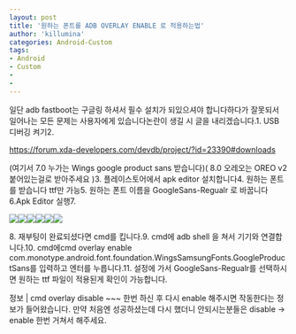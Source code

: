 ```yaml
---
layout: post
title: '원하는 폰트를 ADB OVERLAY ENABLE 로 적용하는법'
author: 'killumina'
categories: Android-Custom
tags:
- Android
- Custom
-
-
---
```



<script> location.href='https://cafe.naver.com/develoid/798517' ; </script>

<p>일단 adb fastboot는 구글링 하셔서 필수 설치가 되있으셔야 합니다하다가 잘못되서 일어나는 모든 문제는 사용자에게 있습니다논란이 생길 시 글을 내리겠습니다.1. USB 디버깅 켜기2. </p>
<a href="https://forum.xda-developers.com/devdb/project/?id=23390#downloads">https://forum.xda-developers.com/devdb/project/?id=23390#downloads</a><p>(여기서 7.0 누가는 Wings google product sans 받습니다)( 8.0 오레오는 OREO v2 붙어있는걸로 받아주세요 )3. 플레이스토어에서 apk editor 설치합니다4. 원하는 폰트를 받습니다 ttf만 가능5. 원하는 폰트 이름을 GoogleSans-Regualr 로 바꿉니다6.Apk Editor 실행7.</p>
<img src="https://cafeptthumb-phinf.pstatic.net/MjAxODA1MTVfNzYg/MDAxNTI2MzY2ODg0OTkx.TjrKZsRtf9i_rG6hUZLNLbiL9erUFshTLtOo1CHLVOog.EVSLoh5_NFFvyGk54jJKXH3ZLOkrB5se0unfeLqz2Nkg.JPEG.yallee123/%EC%8A%AC%EB%9D%BC%EC%9D%B4%EB%93%9C1.JPG?type=w740"><img src="https://cafeptthumb-phinf.pstatic.net/MjAxODA1MTVfNDkg/MDAxNTI2MzY2ODg1MTQ2.TROsqnXCk7nUWcp2F7a-P6dsNsmks5qmNteWQElitCog.Nn668f2NmTT1XFQrkkgRQ1f20-dSoZbUcD9UuQU8hzog.JPEG.yallee123/%EC%8A%AC%EB%9D%BC%EC%9D%B4%EB%93%9C2.JPG?type=w740"><img src="https://cafeptthumb-phinf.pstatic.net/MjAxODA1MTVfMTQg/MDAxNTI2MzY2ODg1MjM4.iEBkluDQuufM2dZnxnNfnacPNTQw9WtAKGYVGsje_90g.x4j_7Yj_2WHH8ylRlC2c2G9MalvNxbNiqBuwWXeH2AIg.JPEG.yallee123/%EC%8A%AC%EB%9D%BC%EC%9D%B4%EB%93%9C3.JPG?type=w740"><img src="https://cafeptthumb-phinf.pstatic.net/MjAxODA1MTVfMSAg/MDAxNTI2MzY2ODg1MzQ1.3q0BXQ5ZRbBrJG5OHcp07Lw5h92tJ-JUXW1_6msws_gg.fuZJOmxfFTSg8HM9y_pzqZqamn2jWje16d8q9gzNC5sg.JPEG.yallee123/%EC%8A%AC%EB%9D%BC%EC%9D%B4%EB%93%9C4.JPG?type=w740"><img src="https://cafeptthumb-phinf.pstatic.net/MjAxODA1MTVfMzAw/MDAxNTI2MzY2ODg1NDQy.wgyJJdYFkF32_BB-Ob7mfLq-ksNw1MKnnt6U6-jjaSwg.Ft7IgkZXH7Gdh-ynE26c-9JfXOk34NZSoJmoES9a508g.JPEG.yallee123/%EC%8A%AC%EB%9D%BC%EC%9D%B4%EB%93%9C5.JPG?type=w740"><img src="https://cafeptthumb-phinf.pstatic.net/MjAxODA1MTVfMTUg/MDAxNTI2MzY2ODg1NTA3.NY9AH6s4Pzs_f2bmqA44oDsSG9Piz5F-bEtPU5DoVhYg.jrG60mhlYcgM9gr0MpdSd8LbdOY7rDiYs0FIDyX_ubsg.JPEG.yallee123/%EC%8A%AC%EB%9D%BC%EC%9D%B4%EB%93%9C6.JPG?type=w740"><p>8. 재부팅이 완료되셨다면 cmd를 킵니다.9. cmd에 adb shell 을 쳐서 기기와 연결합니다.10. cmd에cmd overlay enable com.monotype.android.font.foundation.WingsSamsungFonts.GoogleProductSans를 입력하고 엔터를 누릅니다.11. 설정에 가서 GoogleSans-Regualr를 선택하시면 원하는 ttf 파일이 적용된게 확인이 가능합니다.</p>
<p>정보 | cmd overlay disable ~~~ 한번 하신 후 다시 enable 해주시면 작동한다는 정보가 들어왔습니다. 만약 처음엔 성공하셨는데 다시 했더니 안되시는분들은 disable -&gt; enable 한번 거쳐서 해주세요.</p>

